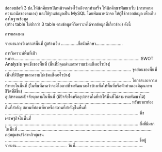 ข้อสอบข้อที่ 3  ปล.ให้นักศึกษาเปิดหน้าจอค้างไว้หลังจากทำเสร็จ
ให้นักศึกษาพัฒนาเว็บ (ภาษาตามความถนัดของตนเอง) และใช้ฐานข้อมูลเป็น MySQL  โดยพัฒนาหน้าจอ ให้ผู้ใช้กรอกข้อมูล เพื่อเก็บลงในฐานข้อมูล        
(สร้าง table ไม่ต่ำกว่า 3 table ตามข้อมูลที่วิเคราะห์ได้จากข้อมูลที่เกี่ยวข้อง) ดังนี้

การแสดงผล

รายงานการวิเคราะห์พื้นที่
ผู้สร้างเว็บ ……….….ชื่อนักศึกษา………………….

การวิเคราะห์พื้นที่เป้าหมาย.......................................................................................................
SWOT Analysis
จุดแข็งของพื้นที่ (พื้นที่มีจุดเด่นและความเข้มแข็งอะไรบ้าง)
.......................................................................................................
จุดอ่อนของพื้นที่ (พื้นที่มีปัญหาและความไม่เข้มแข็งอะไรบ้าง)
.......................................................................................................
โอกาสและความท้าทายในพื้นที่ (ในพื้นที่คาดว่าจะมีโอกาสที่จะพัฒนาอะไรบ้างเพื่อให้พื้นที่หรือตัวท่านเองมีคุณภาพชีวิตที่ดีขึ้น)
.......................................................................................................
อุปสรรคและปัจจัยคุกคามในพื้นที่ (มีปัจจัยใดหรืออุปสรรคใดที่ทำให้พื้นที่ไม่สามารถพัฒนาได้)
.......................................................................................................
ทรัพยากรท้องถิ่นที่สำคัญ
สถานที่ท่องเที่ยวหรือสถานที่สำคัญในพื้นที่
.............................................................................................................
พืชเศรษฐกิจในพื้นที่
.............................................................................................................
สิ่งที่มีมากในพื้นที่
.............................................................................................................
กลุ่มชุมชน/วิสาหกิจชุมชน
.............................................................................................................
ชื่อผู้รายงาน......................................... 
วันที่........................................................

